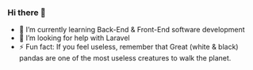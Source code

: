 ### Hi there 👋

<!--
**Bloompf/Bloompf** is a ✨ _special_ ✨ repository because its `README.md` (this file) appears on your GitHub profile.

Here are some ideas to get you started:
-->
- 🌱 I’m currently learning Back-End & Front-End software development
- 🤔 I’m looking for help with Laravel
- ⚡ Fun fact: If you feel useless, remember that Great (white & black) pandas are one of the most useless creatures to walk the planet.


